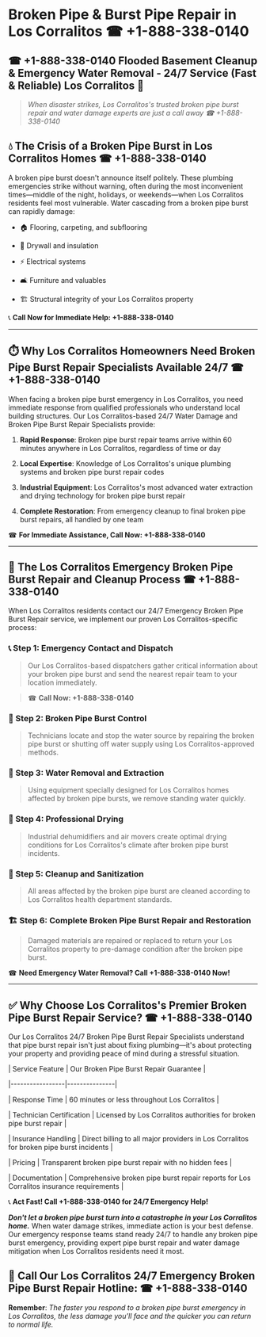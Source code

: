 # Broken Pipe & Burst Pipe Repair in Los Corralitos ☎ +1-888-338-0140  
## ☎ +1-888-338-0140 Flooded Basement Cleanup & Emergency Water Removal - 24/7 Service (Fast & Reliable) Los Corralitos 🚨  

> *When disaster strikes, Los Corralitos's trusted broken pipe burst repair and water damage experts are just a call away ☎ +1-888-338-0140*  

## 💧 The Crisis of a Broken Pipe Burst in Los Corralitos Homes ☎ +1-888-338-0140  

A broken pipe burst doesn't announce itself politely. These plumbing emergencies strike without warning, often during the most inconvenient times—middle of the night, holidays, or weekends—when Los Corralitos residents feel most vulnerable. Water cascading from a broken pipe burst can rapidly damage:  

* 🏠 Flooring, carpeting, and subflooring  
* 🧱 Drywall and insulation  
* ⚡ Electrical systems  
* 🛋️ Furniture and valuables  
* 🏗️ Structural integrity of your Los Corralitos property  

📞 **Call Now for Immediate Help: +1-888-338-0140**  

---  

## ⏱️ Why Los Corralitos Homeowners Need Broken Pipe Burst Repair Specialists Available 24/7 ☎ +1-888-338-0140  

When facing a broken pipe burst emergency in Los Corralitos, you need immediate response from qualified professionals who understand local building structures. Our Los Corralitos-based 24/7 Water Damage and Broken Pipe Burst Repair Specialists provide:  

1. **Rapid Response**: Broken pipe burst repair teams arrive within 60 minutes anywhere in Los Corralitos, regardless of time or day  
2. **Local Expertise**: Knowledge of Los Corralitos's unique plumbing systems and broken pipe burst repair codes  
3. **Industrial Equipment**: Los Corralitos's most advanced water extraction and drying technology for broken pipe burst repair  
4. **Complete Restoration**: From emergency cleanup to final broken pipe burst repairs, all handled by one team  

☎ **For Immediate Assistance, Call Now: +1-888-338-0140**  

---  

## 🔧 The Los Corralitos Emergency Broken Pipe Burst Repair and Cleanup Process ☎ +1-888-338-0140  

When Los Corralitos residents contact our 24/7 Emergency Broken Pipe Burst Repair service, we implement our proven Los Corralitos-specific process:  

### 📞 Step 1: Emergency Contact and Dispatch  
> Our Los Corralitos-based dispatchers gather critical information about your broken pipe burst and send the nearest repair team to your location immediately.  
> ☎ **Call Now: +1-888-338-0140**  

### 🚿 Step 2: Broken Pipe Burst Control  
> Technicians locate and stop the water source by repairing the broken pipe burst or shutting off water supply using Los Corralitos-approved methods.  

### 🌊 Step 3: Water Removal and Extraction  
> Using equipment specially designed for Los Corralitos homes affected by broken pipe bursts, we remove standing water quickly.  

### 💨 Step 4: Professional Drying  
> Industrial dehumidifiers and air movers create optimal drying conditions for Los Corralitos's climate after broken pipe burst incidents.  

### 🧼 Step 5: Cleanup and Sanitization  
> All areas affected by the broken pipe burst are cleaned according to Los Corralitos health department standards.  

### 🏗️ Step 6: Complete Broken Pipe Burst Repair and Restoration  
> Damaged materials are repaired or replaced to return your Los Corralitos property to pre-damage condition after the broken pipe burst.  

☎ **Need Emergency Water Removal? Call +1-888-338-0140 Now!**  

---  

## ✅ Why Choose Los Corralitos's Premier Broken Pipe Burst Repair Service? ☎ +1-888-338-0140  

Our Los Corralitos 24/7 Broken Pipe Burst Repair Specialists understand that pipe burst repair isn't just about fixing plumbing—it's about protecting your property and providing peace of mind during a stressful situation.  

| Service Feature | Our Broken Pipe Burst Repair Guarantee |  
|-----------------|---------------|  
| Response Time | 60 minutes or less throughout Los Corralitos |  
| Technician Certification | Licensed by Los Corralitos authorities for broken pipe burst repair |  
| Insurance Handling | Direct billing to all major providers in Los Corralitos for broken pipe burst incidents |  
| Pricing | Transparent broken pipe burst repair with no hidden fees |  
| Documentation | Comprehensive broken pipe burst repair reports for Los Corralitos insurance requirements |  

📞 **Act Fast! Call +1-888-338-0140 for 24/7 Emergency Help!**  

***Don't let a broken pipe burst turn into a catastrophe in your Los Corralitos home.*** When water damage strikes, immediate action is your best defense. Our emergency response teams stand ready 24/7 to handle any broken pipe burst emergency, providing expert pipe burst repair and water damage mitigation when Los Corralitos residents need it most.  

## 📱 Call Our Los Corralitos 24/7 Emergency Broken Pipe Burst Repair Hotline: ☎ +1-888-338-0140  

**Remember**: *The faster you respond to a broken pipe burst emergency in Los Corralitos, the less damage you'll face and the quicker you can return to normal life.*